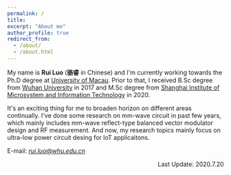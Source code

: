 ```yaml
---
permalink: /
title: 
excerpt: "About me"
author_profile: true
redirect_from: 
  - /about/
  - /about.html
---
```


My name is **Rui Luo** (**骆睿** in Chinese) and I'm currently working towards the Ph.D degree at [University of Macau](https://www.um.edu.mo/). Prior to that, I received B.Sc degree from [Wuhan University](https://www.whu.edu.cn/) in 2017 and M.Sc degree from [Shanghai Institute of Microsystem and Information Technology](http://www.sim.ac.cn/) in 2020.

It's an exciting thing for me to broaden horizon on different areas continually. I've done some research on mm-wave circuit in past few years, which mainly includes mm-wave reflect-type balanced vector modulator design and RF measurement. And now, my research topics mainly focus on ultra-low power circuit desing for IoT applicaitons.


E-mail: *rui.luo@whu.edu.cn*

<p align="right"> Last Update: 2020.7.20 </p>
